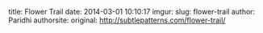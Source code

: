 title: Flower Trail
date: 2014-03-01 10:10:17
imgur: 
slug: flower-trail
author: Paridhi
authorsite: 
original: http://subtlepatterns.com/flower-trail/
